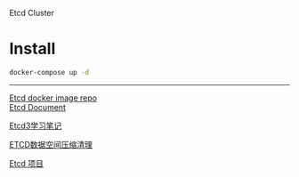 Etcd Cluster

# Install
```bash
docker-compose up -d
```
-----------------------------
[Etcd docker image repo](https://quay.io/repository/coreos/etcd?tag=latest&tab=tags)  
[Etcd Document](https://github.com/etcd-io/etcd/tree/master/Documentation)

[Etcd3学习笔记](https://skyao.gitbooks.io/learning-etcd3/content/)

[ETCD数据空间压缩清理](https://www.cnblogs.com/davygeek/p/8524477.html)

[Etcd 项目](https://www.liayal.com/article/5cd24210c0ab13505eeefabf)